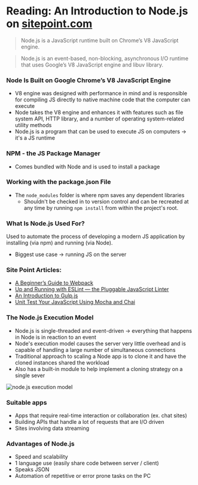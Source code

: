 # Reading: An Introduction to Node.js on [sitepoint.com](http://sitepoint.com/)

> Node.js is a JavaScript runtime built on Chrome’s V8 JavaScript engine.

> Node.js is an event-based, non-blocking, asynchronous I/O runtime that uses Google’s V8 JavaScript engine and libuv library.

### Node Is Built on Google Chrome’s V8 JavaScript Engine

- V8 engine was designed with performance in mind and is responsible for compiling JS directly to native machine code that the computer can execute
- Node takes the V8 engine and enhances it with features such as file system API, HTTP library, and a number of operating system-related utility methods
- Node.js is a program that can be used to execute JS on computers → it's a JS runtime

### NPM - the JS Package Manager

- Comes bundled with Node and is used to install a package

### Working with the package.json File

- The `node_modules` folder is where npm saves any dependent libraries
    - Shouldn't be checked in to version control and can be recreated at any time by running `npm install` from within the project's root.

### What Is Node.js Used For?

Used to automate the process of developing a modern JS application by installing (via npm) and running (via Node). 

- Biggest use case → running JS on the server

### Site Point Articles:

- [A Beginner’s Guide to Webpack](https://www.sitepoint.com/webpack-beginner-guide/)
- [Up and Running with ESLint — the Pluggable JavaScript Linter](https://www.sitepoint.com/up-and-running-with-eslint-the-pluggable-javascript-linter/)
- [An Introduction to Gulp.js](https://www.sitepoint.com/introduction-gulp-js/)
- [Unit Test Your JavaScript Using Mocha and Chai](https://www.sitepoint.com/unit-test-javascript-mocha-chai/)

### The Node.js Execution Model

- Node.js is single-threaded and event-driven → everything that happens in Node is in reaction to an event
- Node's execution model causes the server very little overhead and is capable of handling a large number of simultaneous connections
- Traditional approach to scaling a Node app is to clone it and have the cloned instances shared the workload
- Also has a built-in module to help implement a cloning strategy on a single sever

![node.js execution model](https://uploads.sitepoint.com/wp-content/uploads/2012/10/1516152673node_event_loop.png)

### Suitable apps

- Apps that require real-time interaction or collaboration (ex. chat sites)
- Building APIs that handle a lot of requests that are I/O driven
- Sites involving data streaming

### Advantages of Node.js

- Speed and scalability
- 1 language use (easily share code between server / client)
- Speaks JSON
- Automation of repetitive or error prone tasks on the PC